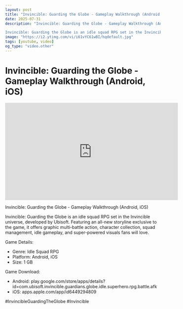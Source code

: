 ```yaml
---
layout: post
title: "Invincible: Guarding the Globe - Gameplay Walkthrough (Android, iOS)"
date: 2025-07-31
description: "Invincible: Guarding the Globe - Gameplay Walkthrough (Android, iOS)

Invincible: Guarding the Globe is an idle squad RPG set in the Invincible universe..."
image: "https://i2.ytimg.com/vi/i61vYC61wBI/hqdefault.jpg"
tags: [youtube, video]
og_type: "video.other"
---
```


<script type="application/ld+json">
{
  "@context": "http://schema.org",
  "@type": "VideoObject",
  "name": "Invincible: Guarding the Globe - Gameplay Walkthrough (Android, iOS)",
  "description": "Invincible: Guarding the Globe - Gameplay Walkthrough (Android, iOS)\n\nInvincible: Guarding the Globe is an idle squad RPG set in the Invincible universe, developed by Ubisoft. Featuring an all-new storyline exclusive to the game, it offers graphic multi-battle action, character collection, squad management, idle gameplay, and super-powered visuals fans will love.  \n\nGame Details:  \n\n- Genre: Idle Squad RPG  \n- Platform: Android, iOS  \n- Size: 1 GB  \n\nGame Download:  \n\n- Android: play.google.com/store/apps/details?id=com.ubisoft.invincible.guardians.globe.idle.superhero.rpg.battle.afk  \n- iOS: apps.apple.com/app/id6449294809  \n\n#InvincibleGuardingTheGlobe #Invincible",
  "thumbnailUrl": "https://i2.ytimg.com/vi/i61vYC61wBI/hqdefault.jpg",
  "uploadDate": "2025-07-31T04:37:54",
  "embedUrl": "https://www.youtube.com/embed/i61vYC61wBI",
  "publisher": {
    "@type": "Person",
    "name": "Celo Zaga"
  },
  "mainEntityOfPage": {
    "@type": "WebPage",
    "@id": "https://celozaga.github.io/2025/07/31/invincible:-guarding-the-globe---gameplay-walkthrough-(android,-ios)-i61vYC61wBI.html"
  },
  "duration": "PT0M0S"
}
</script>

<script type="application/ld+json">
{
  "@context": "http://schema.org",
  "@type": "BlogPosting",
  "headline": "Invincible: Guarding the Globe - Gameplay Walkthrough (Android, iOS)",
  "image": "https://i2.ytimg.com/vi/i61vYC61wBI/hqdefault.jpg",
  "publisher": {
    "@type": "Person",
    "name": "Celo Zaga"
  },
  "url": "https://celozaga.github.io/2025/07/31/invincible:-guarding-the-globe---gameplay-walkthrough-(android,-ios)-i61vYC61wBI.html",
  "datePublished": "2025-07-31T04:37:54",
  "dateCreated": "2025-07-31T04:37:54",
  "dateModified": "2025-07-31T04:37:54",
  "description": "Invincible: Guarding the Globe - Gameplay Walkthrough (Android, iOS)\n\nInvincible: Guarding the Globe is an idle squad RPG set in the Invincible universe...",
  "author": {
    "@type": "Person",
    "name": "Celo Zaga"
  },
  "mainEntityOfPage": {
    "@type": "WebPage",
    "@id": "https://celozaga.github.io/2025/07/31/invincible:-guarding-the-globe---gameplay-walkthrough-(android,-ios)-i61vYC61wBI.html"
  }
}
</script>

<h1 class="youtube-post-title">Invincible: Guarding the Globe - Gameplay Walkthrough (Android, iOS)</h1>

<iframe width="560" height="315" src="https://www.youtube.com/embed/i61vYC61wBI" class="youtube-post-embed" frameborder="0" allowfullscreen></iframe>

<p class="youtube-post-description">Invincible: Guarding the Globe - Gameplay Walkthrough (Android, iOS)

Invincible: Guarding the Globe is an idle squad RPG set in the Invincible universe, developed by Ubisoft. Featuring an all-new storyline exclusive to the game, it offers graphic multi-battle action, character collection, squad management, idle gameplay, and super-powered visuals fans will love.  

Game Details:  

- Genre: Idle Squad RPG  
- Platform: Android, iOS  
- Size: 1 GB  

Game Download:  

- Android: play.google.com/store/apps/details?id=com.ubisoft.invincible.guardians.globe.idle.superhero.rpg.battle.afk  
- iOS: apps.apple.com/app/id6449294809  

#InvincibleGuardingTheGlobe #Invincible</p>
